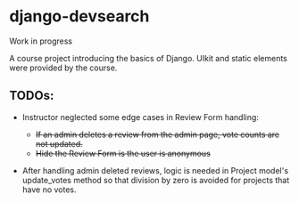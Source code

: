 # django-devsearch

Work in progress

A course project introducing the basics of Django. UIkit and static elements were provided by the course.

## TODOs:
- Instructor neglected some edge cases in Review Form handling:
  - ~~If an admin deletes a review from the admin page, vote counts are not updated.~~
  - ~~Hide the Review Form is the user is anonymous~~

- After handling admin deleted reviews, logic is needed in Project model's update_votes method so that 
division by zero is avoided for projects that have no votes.
